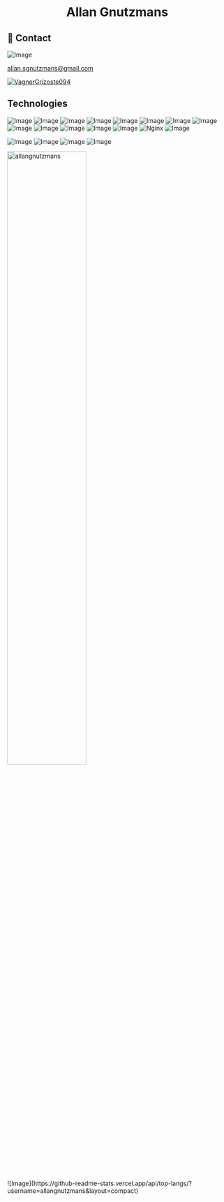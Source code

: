 <h1 align="center">Allan Gnutzmans</h1>

<!--<p align="center">https://allangnutz.com/</p2> --->

<h2 align="left">📱 Contact</h2>

 
 ![Image](https://img.shields.io/badge/Gmail-D14836?style=for-the-badge&logo=gmail&logoColor=white)
  
  <a href="malito:allan.sgnutzmans@gmail.com">allan.sgnutzmans@gmail.com</a>
  
  <a href="https://www.linkedin.com/in/allan-gnutzmans-5424191b5/" target="_blank">
    <img src="https://img.shields.io/badge/LinkedIn-0077B5?style=for-the-badge&logo=linkedin&logoColor=white" alt="VagnerGrizoste094" />
 </a>

<h2 align="left">Technologies</h2>

  ![Image](https://img.shields.io/badge/-HTML5-E34F26?style=for-the-badge&logxo=html5&logoColor=white) 
  ![Image](https://img.shields.io/badge/-CSS3-1572B6?style=for-the-badge&logo=css3)
  ![Image](https://img.shields.io/badge/JavaScript-323330?style=for-the-badge&logo=javascript&logoColor=F7DF1E)
  ![Image](https://img.shields.io/badge/Vue.js-35495E?style=for-the-badge&logo=vue.js&logoColor=4FC08D)
  ![Image](https://img.shields.io/badge/React-20232A?style=for-the-badge&logo=react&logoColor=61DAFB)
  ![Image](https://img.shields.io/badge/-Bootstrap-563D7C?style=for-the-badge&logo=bootstrap)
  ![Image](https://img.shields.io/badge/npm-CB3837?style=for-the-badge&logo=npm&logoColor=white)
  ![Image](https://img.shields.io/badge/Next.js-000?logo=nextdotjs&logoColor=fff&style=for-the-badge)
  ![Image](https://img.shields.io/badge/Git-F05032?style=for-the-badge&logo=git&logoColor=white)
  ![Image](https://img.shields.io/badge/php-777BB4?style=for-the-badge&logo=php&logoColor=white)
  ![Image](https://img.shields.io/badge/MySQL-005C84?style=for-the-badge&logo=mysql&logoColor=white)
  ![Image](https://img.shields.io/badge/MariaDB-003545?style=for-the-badge&logo=mariadb&logoColor=white)
  ![Image](https://img.shields.io/badge/Xampp-F37623?style=for-the-badge&logo=xampp&logoColor=white)
  ![Nginx](https://img.shields.io/badge/nginx-%23009639.svg?style=for-the-badge&logo=nginx&logoColor=white)
  ![Image](https://img.shields.io/badge/Ubuntu-E95420?style=for-the-badge&logo=ubuntu&logoColor=white)

  
  ![Image](https://img.shields.io/badge/VSCode-0078D4?style=for-the-badge&logo=visual%20studio%20code&logoColor=white)
  ![Image](http://img.shields.io/badge/-PHPStorm-181717?style=for-the-badge&logo=phpstorm&logoColor=white)
  ![Image](https://img.shields.io/badge/WebStorm-000000?style=for-the-badge&logo=WebStorm&logoColor=white)
  ![Image](https://img.shields.io/badge/Insomnia-4000BF?logo=insomnia&logoColor=white&style=for-the-badge)



<p>
    <img style="width:60%;" src="https://github-readme-stats.vercel.app/api?username=allangnutzmans&show_icons=true&theme=github_dark" alt="allangnutzmans" />
</p>
![Image](https://github-readme-stats.vercel.app/api/top-langs/?username=allangnutzmans&layout=compact)


<!--
Here are some ideas to get you started:

- 🌱 I’m currently learning ...
- 👯 I’m looking to collaborate on ...
- 🤔 I’m looking for help with ...
- 💬 Ask me about ...
- 📫 How to reach me: ...
- ⚡ Fun fact: ...
-->
